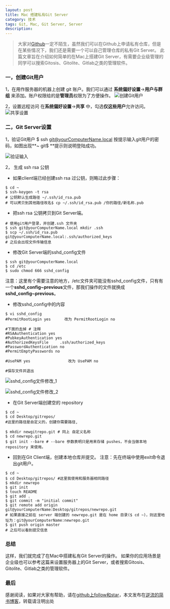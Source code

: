 ```yaml
---
layout: post
title: Mac 搭建私有Git Server
category: 技术
tags: Git, Mac, Git Server, Server
description:
---
```


> 大家对[Github](https://baike.baidu.com/item/github/10145341?fr=aladdin)一定不陌生，虽然我们可以在Github上申请私有仓库，但是在某些情况下，我们还是需要一个可以自己管理仓库的私有Git Server。
此篇文章旨在介绍如何简单的在Mac上搭建Git Server，有需要企业级管理的同学可以搜索Gitosis、Gitolite、Gitlab之类的管理软件。


### 一，创建Git用户
1，在用作服务器的机器上创建 git 账户。我们可以通过 **系统偏好设置**->**用户与群组** 来添加。账户权限给的是**管理员**权限为了方便操作。
![创建Git用户](http://upload-images.jianshu.io/upload_images/3096441-fd78d821c0ac2c4c.jpg?imageMogr2/auto-orient/strip%7CimageView2/2/w/1240)


2，设置远程访问
在**系统偏好设置**->**共享** 中，勾选**仅这些用户**允许访问。
![共享设置](http://upload-images.jianshu.io/upload_images/3096441-e64725fe29406e9c.jpg?imageMogr2/auto-orient/strip%7CimageView2/2/w/1240)

### 二，Git Server设置
1，验证Git用户
$ ssh git@yourComputerName.local
按提示输入git用户的密码，如图出现**~ git$ **提示则说明登陆成功。

![验证输入](http://upload-images.jianshu.io/upload_images/3096441-14096d5ebb5aefda.jpg?imageMogr2/auto-orient/strip%7CimageView2/2/w/1240)


2， 生成 ssh rsa 公钥
* 如果client端已经创建ssh rsa 过公钥，则略过此步骤：
``` shell
$ cd ~
$ ssh-keygen -t rsa  
# 公钥默认生成路径 ~/.ssh/id_rsa.pub
# 可以拷贝到其他路径改名$ cp ~/.ssh/id_rsa.pub /你的路径/新名称.pub
```

* 把ssh rsa 公钥拷贝到Git Server端。

``` shell
# 使用git用户登录，并创建.ssh 文件夹
$ ssh git@yourComputerName.local mkdir .ssh
$ scp ~/.ssh/id_rsa.pub git@yourComputerName.local:.ssh/authorized_keys
# 之后会出现文件传输信息
```

* 修改Git Server端的sshd_config文件

```shell
$ ssh git@yourComputerName.local
$ cd /etc
$ sudo chmod 666 sshd_config
```

注意：这里有个需要注意的地方，/etc文件夹可能没有sshd_config文件，只有有一个**sshd_config~previous**文件，那我们操作的文件就换成**sshd_config~previous**。

* 修改sshd_config中的内容

```shell
$ vi sshd_config 
#PermitRootLogin yes      改为 PermitRootLogin no

#下面的去掉 # 注释
#RSAAuthentication yes
#PubkeyAuthentication yes
#AuthorizedKeysFile     .ssh/authorized_keys
#PasswordAuthentication no
#PermitEmptyPasswords no

#UsePAM yes　　　　　　　　　　改为 UsePAM no

#保存文件并退出

```

![sshd_config文件修改_1](http://upload-images.jianshu.io/upload_images/3096441-ad7f71304af88644.jpg?imageMogr2/auto-orient/strip%7CimageView2/2/w/1240)

![sshd_config文件修改_2](http://upload-images.jianshu.io/upload_images/3096441-d50b49cb621c0241.jpg?imageMogr2/auto-orient/strip%7CimageView2/2/w/1240)

* 在Git Server端创建空的 repository

```shell
$ cd ~
$ cd Desktop/gitrepos/
#这里的路径是自定义的，创建你需要路径, 

$ mkdir newgitrepo.git # 同上 自定义名称
$ cd newrepo.git
$ git init --bare # --bare 参数表明只是用来存储 pushes，不会当做本地 repository 来使用。

```

* 回到在Git Client端，创建本地仓库并提交。
注意：先在终端中使用exit命令退出git用户。

```shell
$ cd ~
$ cd Desktop/gitrepos/ #这里我使用和服务器相同路径
$ mkdir newrepo
$ git init
$ touch README
$ git add .
$ git commit -m "initial commit"
$ git remote add origin git@yourComputerName:Desktop/gitrepos/newrepo.git 
# 如果直接之前在 server 端创建的 newrepo.git 是在 home 目录($ cd ~)，则这里地址为：git@yourComputerName:newrepo.git
$ git push origin master
# 之后可以看到提交信息
```

### 总结
这样，我们就完成了在Mac中搭建私有Git Server的操作。
如果你的应用场景是企业级也可以参考这篇来设置服务器上的Git Server，或者搜索Gitosis、Gitolite、Gitlab之类的管理软件。


### 最后
感谢阅读，如果对大家有帮助，请在[github上follow和star](https://github.com/yuxinyang0325)，本文发布在[逆流的简书博客](https://www.jianshu.com/p/df6c3f14f7f7)，转载请注明出处


